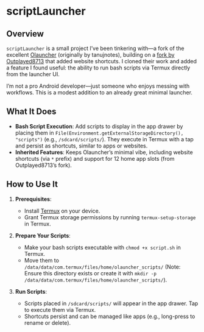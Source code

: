 # scriptLauncher

## Overview

`scriptLauncher` is a small project I’ve been tinkering with—a fork of the excellent [Olauncher](https://github.com/tanujnotes/Olauncher) (originally by tanujnotes), building on a [fork by Outplayed8713](https://github.com/Outplayed8713/Olauncher) that added website shortcuts. I cloned their work and added a feature I found useful: the ability to run bash scripts via Termux directly from the launcher UI.

I’m not a pro Android developer—just someone who enjoys messing with workflows. This is a modest addition to an already great minimal launcher.

## What It Does

- **Bash Script Execution**: Add scripts to display in the app drawer by placing them in `File(Environment.getExternalStorageDirectory(), "scripts")` (e.g., `/sdcard/scripts/`). They execute in Termux with a tap and persist as shortcuts, similar to apps or websites.  
- **Inherited Features**: Keeps Olauncher’s minimal vibe, including website shortcuts (via `*` prefix) and support for 12 home app slots (from Outplayed8713’s fork).  

## How to Use It

1. **Prerequisites**:  
   - Install [Termux](https://termux.com/) on your device.  
   - Grant Termux storage permissions by running `termux-setup-storage` in Termux.  

2. **Prepare Your Scripts**:  
   - Make your bash scripts executable with `chmod +x script.sh` in Termux.  
   - Move them to `/data/data/com.termux/files/home/olauncher_scripts/` (Note: Ensure this directory exists or create it with `mkdir -p /data/data/com.termux/files/home/olauncher_scripts/`).  

3. **Run Scripts**:  
   - Scripts placed in `/sdcard/scripts/` will appear in the app drawer. Tap to execute them via Termux.  
   - Shortcuts persist and can be managed like apps (e.g., long-press to rename or delete).  

